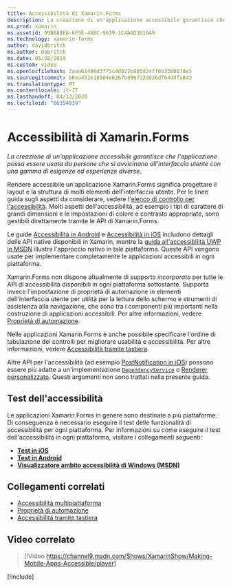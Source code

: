 ```yaml
---
title: Accessibilità di Xamarin.Forms
description: La creazione di un'applicazione accessibile garantisce che l'applicazione possa essere usata da persone che si avvicinano all'interfaccia utente con una gamma di esigenze ed esperienze diverse.
ms.prod: xamarin
ms.assetid: 99B8A8E8-6F5E-46BC-9639-1C4A6D301049
ms.technology: xamarin-forms
author: davidbritch
ms.author: dabritch
ms.date: 05/28/2019
ms.custom: video
ms.openlocfilehash: 2aaa61400d3775c4d622b805d24ff0b338017de5
ms.sourcegitcommit: b0ea451e18504e6267b896732dd26df64ddfa843
ms.translationtype: MT
ms.contentlocale: it-IT
ms.lasthandoff: 04/13/2020
ms.locfileid: "66354039"
---
```

# <a name="xamarinforms-accessibility"></a>Accessibilità di Xamarin.Forms

_La creazione di un'applicazione accessibile garantisce che l'applicazione possa essere usata da persone che si avvicinano all'interfaccia utente con una gamma di esigenze ed esperienze diverse._

Rendere accessibile un'applicazione Xamarin.Forms significa progettare il layout e la struttura di molti elementi dell'interfaccia utente. Per le linee guida sugli aspetti da considerare, vedere l'[elenco di controllo per l'accessibilità](~/cross-platform/app-fundamentals/accessibility.md). Molti aspetti dell'accessibilità, ad esempio i tipi di carattere di grandi dimensioni e le impostazioni di colore e contrasto appropriate, sono gestibili direttamente tramite le API di Xamarin.Forms.

Le guide [Accessibilità in Android](~/android/app-fundamentals/accessibility.md) e [Accessibilità in iOS](~/ios/app-fundamentals/accessibility.md) includono dettagli delle API native disponibili in Xamarin, mentre la [guida all'accessibilità UWP in MSDN](https://msdn.microsoft.com/windows/uwp/accessibility/basic-accessibility-information) illustra l'approccio nativo in tale piattaforma. Queste API vengono usate per implementare completamente le applicazioni accessibili in ogni piattaforma.

Xamarin.Forms non dispone attualmente di supporto *incorporato* per tutte le API di accessibilità disponibili in ogni piattaforma sottostante. Supporta invece l'impostazione di proprietà di automazione in elementi dell'interfaccia utente per utilità per la lettura dello schermo e strumenti di assistenza alla navigazione, che sono tra i componenti più importanti nella costruzione di applicazioni accessibili. Per altre informazioni, vedere [Proprietà di automazione](~/xamarin-forms/app-fundamentals/accessibility/automation-properties.md).

Nelle applicazioni Xamarin.Forms è anche possibile specificare l'ordine di tabulazione dei controlli per migliorare usabilità e accessibilità. Per altre informazioni, vedere [Accessibilità tramite tastiera](~/xamarin-forms/app-fundamentals/accessibility/keyboard.md).

Altre API per l'accessibilità (ad esempio [PostNotification in iOS](~/ios/app-fundamentals/accessibility.md)) possono essere più adatte a un'implementazione [`DependencyService`](~/xamarin-forms/app-fundamentals/dependency-service/index.md) o [Renderer personalizzato](~/xamarin-forms/app-fundamentals/custom-renderer/index.md). Questi argomenti non sono trattati nella presente guida.

## <a name="testing-accessibility"></a>Test dell'accessibilità

Le applicazioni Xamarin.Forms in genere sono destinate a più piattaforme. Di conseguenza è necessario eseguire il test delle funzionalità di accessibilità per ogni piattaforma. Per informazioni su come eseguire il test dell'accessibilità in ogni piattaforma, visitare i collegamenti seguenti:

- [**Test in iOS**](~/ios/app-fundamentals/accessibility.md)
- [**Test in Android**](~/android/app-fundamentals/accessibility.md)
- [**Visualizzatore ambito accessibilità di Windows (MSDN)**](https://msdn.microsoft.com/library/windows/desktop/dn433239)

## <a name="related-links"></a>Collegamenti correlati

- [Accessibilità multipiattaforma](~/cross-platform/app-fundamentals/accessibility.md)
- [Proprietà di automazione](~/xamarin-forms/app-fundamentals/accessibility/automation-properties.md)
- [Accessibilità tramite tastiera](~/xamarin-forms/app-fundamentals/accessibility/keyboard.md)

## <a name="related-video"></a>Video correlato

> [!Video https://channel9.msdn.com/Shows/XamarinShow/Making-Mobile-Apps-Accessible/player]

[!include[](~/essentials/includes/xamarin-show-essentials.md)]
